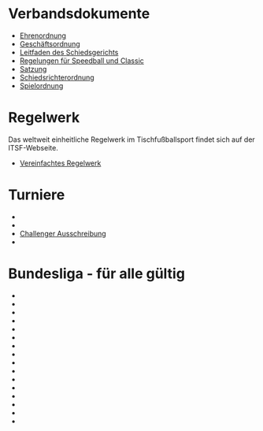 # Verbandsdokumente

- [Ehrenordnung](docs/ehrenordnung.md)
- [Geschäftsordnung](docs/geschaeftsordnung.md)
- [Leitfaden des Schiedsgerichts](docs/leitfaden_des_schiedsgerichts.md)
- [Regelungen für Speedball und Classic](docs/regelungen_fuer_speedball_und_classic.md)
- [Satzung](docs/satzung.md)
- [Schiedsrichterordnung](docs/schiedsrichterordnung.md)
- [Spielordnung](docs/spielordnung.md)


# Regelwerk
Das weltweit einheitliche Regelwerk im Tischfußballsport findet sich auf der ITSF-Webseite.

- [Vereinfachtes Regelwerk](./assets/pdf/Regelwerk_vereinfacht.pdf)

# Turniere

- [](./)
- [](./)
- [Challenger Ausschreibung](./assets/pdf/Challenger_Ausschreibung_Vorlage.pdf)
- [](./)

# Bundesliga - für alle gültig

- [](./)
- [](./)
- [](./)
- [](./)
- [](./)
- [](./)
- [](./)
- [](./)
- [](./)
- [](./)
- [](./)
- [](./)
- [](./)
- [](./)
- [](./)
- [](./)
